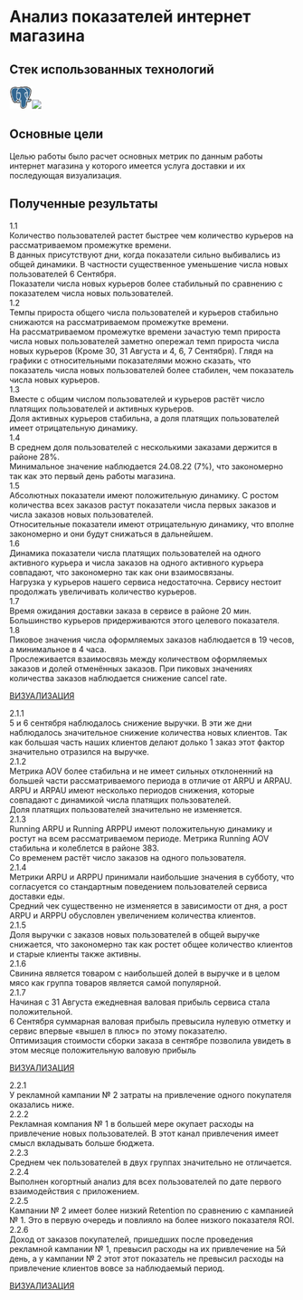 # Анализ показателей интернет магазина

## Cтек использованных технологий 
<img src="https://github.com/devicons/devicon/blob/master/icons/postgresql/postgresql-original.svg" height="40"/><img src="https://336118.selcdn.ru/Gutsy-Culebra/products/Redash-Logo.png" height="40"/>

## Основные цели 
  
Целью работы было расчет основных метрик по данным работы интернет магазина у которого имеется услуга доставки и их последующая визуализация.  

## Полученные результаты 

1.1 <br>
Количество пользователей растет быстрее чем количество курьеров на рассматриваемом промежутке времени.<br>
В данных присутствуют дни, когда показатели сильно выбивались из общей динамики. В частности существенное уменьшение числа новых пользователей 6 Сентября.<br>
Показатели числа новых курьеров более стабильный по сравнению с показателем числа новых пользователей.<br>
1.2 <br>
Темпы прироста общего числа пользователей и курьеров стабильно снижаются на рассматриваемом промежутке времени.<br>
На рассматриваемом промежутке времени зачастую темп прироста числа новых пользователей заметно опережал темп прироста числа новых курьеров (Кроме 30, 31 Августа и 4, 6, 7 Сентября).
Глядя на графики с относительными показателями можно сказать, что показатель числа новых пользователей более стабилен, чем показатель числа новых курьеров.<br>
1.3 <br>
Вместе с общим числом пользователей и курьеров растёт число платящих пользователей и активных курьеров.<br>
Доля активных курьеров стабильна, а доля платящих пользователей имеет отрицательную динамику.<br>
1.4 <br>
В среднем доля пользователей с несколькими заказами держится в районе 28%.<br>
Минимальное значение наблюдается 24.08.22 (7%), что закономерно так как это первый день работы магазина.<br>
1.5 <br>
Абсолютных показатели имеют положительную динамику. С ростом количества всех заказов растут показатели числа первых заказов и числа заказов новых пользователей.<br>
Относительные показатели имеют отрицательную динамику, что вполне закономерно и они будут снижаться в дальнейшем.<br>
1.6 <br>
Динамика показатели числа платящих пользователей на одного активного курьера и числа заказов на одного активного курьера совпадают, что закономерно так как они взаимосвязаны.<br>
Нагрузка у курьеров нашего сервиса недостаточна. Сервису нестоит продолжать увеличивать количество курьеров.<br>
1.7 <br>
Время ожидания доставки заказа в сервисе в районе 20 мин. Большинство курьеров придерживаются этого целевого показателя.<br>
1.8 <br>
Пиковое значения числа оформляемых заказов наблюдается в 19 чесов, а минимальное в 4 часа.<br>
Прослеживается взаимосвязь между количеством оформляемых заказов и долей отменённых заказов. При пиковых значениях количества заказов наблюдается снижение cancel rate.<br>

[ВИЗУАЛИЗАЦИЯ](https://redash.public.karpov.courses/public/dashboards/fsmhbQZle6FJcfnE8HbhLC0rSu8cGjclmHdjpTV9?org_slug=default)

2.1.1<br>
5 и 6 сентября наблюдалось снижение выручки. В эти же дни наблюдалось значительное снижение количества новых клиентов. Так как большая часть наших клиентов делают долько 1 заказ этот фактор значительно отразился на выручке.<br>
2.1.2<br>
Метрика AOV более стабильна и не имеет сильных отклоненний на большей части рассматриваемого периода в отличие от ARPU и ARPAU.<br>
ARPU и ARPAU имеют несколько периодов снижения, которые совпадают с динамикой числа платящих пользователей. <br>
Доля платящих пользователей значительно не изменяется. <br>
2.1.3<br>
Running ARPU и Running ARPPU имеют положительную динамику и ростут на всем рассматриваемом периоде. Метрика Running AOV стабильна и колеблется в районе 383.<br>
Со временем растёт число заказов на одного пользователя.<br>
2.1.4<br>
Метрики ARPU и ARPPU принимали наибольшие значения в субботу, что согласуется со стандартным поведением пользователей сервиса доставки еды.<br>
Средний чек существенно не изменяется в зависимости от дня, а рост ARPU и ARPPU  обусловлен увеличением количества клиентов.<br>
2.1.5<br>
Доля выручки с заказов новых пользователей в общей выручке снижается, что закономерно так как ростет общее количество клиентов и старые клиенты также активны.<br>
2.1.6<br>
Свинина является товаром с наибольшей долей в выручке и в целом мясо как группа товаров является самой популярной.<br>
2.1.7<br>
Начиная с 31 Августа ежедневная валовая прибыль сервиса стала положительной.<br>
6 Сентября суммарная валовая прибыль превысила нулевую отметку и сервис впервые «вышел в плюс» по этому показателю.<br>
Оптимизация стоимости сборки заказа в сентябре позволила увидеть в этом месяце положительную валовую прибыль<br>

[ВИЗУАЛИЗАЦИЯ](https://redash.public.karpov.courses/public/dashboards/YWpHWm47j9vGZwqK4Cnznih0t6mLW5II3M9DDHdq?org_slug=default)

2.2.1<br>
У рекламной кампании № 2 затраты на привлечение одного покупателя оказались ниже.<br>
2.2.2<br>
Рекламная компания № 1 в большей мере окупает расходы на привлечение новых пользователей. В этот канал привлечения имеет смысл вкладывать больше бюджета.<br>
2.2.3<br>
Среднем чек пользователей в двух группах значительно не отличается.<br>
2.2.4<br>
Выполнен когортный анализ для всех пользователей по дате первого взаимодействия с приложением.<br>
2.2.5<br>
Кампании № 2 имеет более низкий Retention по сравнению с кампанией № 1. Это в первую очередь и повлияло на более низкого показателя ROI.<br>
2.2.6<br>
Доход от заказов покупателей, пришедших после проведения рекламной кампании № 1, превысил расходы на их привлечение на 5й день, а у кампании № 2 этот этот показатель не превысил расходы на привлечение клиентов вовсе за наблюдаемый период.<br>

[ВИЗУАЛИЗАЦИЯ](https://redash.public.karpov.courses/public/dashboards/P4EvKqOhIqJ67Alvxndt58RyQZy4Sp5f1G43LLTX?org_slug=default)

